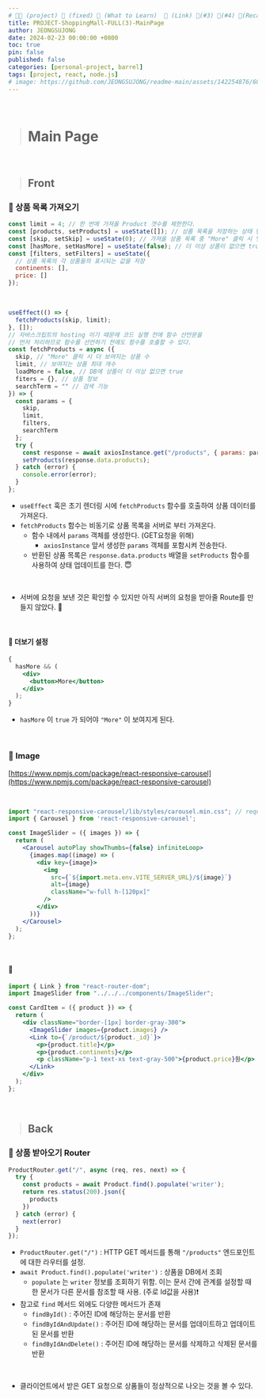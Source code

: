 ```yaml
---
# 👨‍💻 (project) 📌 (fixed) 📖 (What to Learn)  🌱 (Link) 🧷(#3) 📌(#4) 👀(Recap)
title: PROJECT-ShoppingMall-FULL(3)-MainPage
author: JEONGSUJONG
date: 2024-02-23 00:00:00 +0800
toc: true
pin: false
published: false
categories: [personal-project, barrel]
tags: [project, react, node.js]
# image: https://github.com/JEONGSUJONG/readme-main/assets/142254876/60a1ef16-879c-4678-b610-29b7e6bd05ba
---
```


<br>

> # Main Page

<br>

> ## Front

### 🧷 상품 목록 가져오기

```jsx
const limit = 4; // 한 번에 가져올 Product 갯수를 제한한다.
const [products, setProducts] = useState([]); // 상품 목록을 저장하는 상태 변수
const [skip, setSkip] = useState(0); // 가져올 상품 목록 중 "More" 클릭 시 몇 개를 가져올 지 설정
const [hasMore, setHasMore] = useState(false); // 더 이상 상품이 없으면 true
const [filters, setFilters] = useState({
  // 상품 목록의 각 상품들의 표시되는 값을 저장
  continents: [],
  price: []
});
```

<br>

```jsx
useEffect(() => {
  fetchProducts(skip, limit);
}, []);
// 자바스크립트의 hosting 이기 때문에 코드 실행 전에 함수 선언문을
// 먼저 처리하므로 함수를 선언하기 전에도 함수를 호출할 수 있다.
const fetchProducts = async ({
  skip, // "More" 클릭 시 더 보여지는 상품 수
  limit, // 보여지는 상품 최대 개수
  loadMore = false, // DB에 상품이 더 이상 없으면 true
  fiters = {}, // 상품 정보
  searchTerm = "" // 검색 기능
}) => {
  const params = {
    skip,
    limit,
    filters,
    searchTerm
  };
  try {
    const response = await axiosInstance.get("/products", { params: params });
    setProducts(response.data.products);
  } catch (error) {
    console.error(error);
  }
};
```

- `useEffect` 훅은 초기 렌더링 시에 `fetchProducts` 함수를 호출하여 상품 데이터를 가져온다.
- `fetchProducts` 함수는 비동기로 상품 목록을 서버로 부터 가져온다.
  - 함수 내에서 `params` 객체를 생성한다. (GET요청을 위해)
    - `axiosInstance` 앞서 생성한 `params` 객체를 포함시켜 전송한다.
  - 반환된 상품 목록은 `response.data.products` 배열을 `setProducts` 함수를 사용하여 상태 업데이트를 한다. 😇

<br>

<!-- ![image](https://github.com/JEONGSUJONG/readme-main/assets/142254876/5480af84-a1bd-47ad-99cc-7cccc7cdabd0) -->

- 서버에 요청을 보낸 것은 확인할 수 있지만 아직 서버의 요청을 받아줄 Route를 만들지 않았다. 🤫

<br>

#### 📌 더보기 설정

```jsx
{
  hasMore && (
    <div>
      <button>More</button>
    </div>
  );
}
```

- `hasMore` 이 `true` 가 되어야 `"More"` 이 보여지게 된다.

<br>

### 🧷 Image

[https://www.npmjs.com/package/react-responsive-carousel](https://www.npmjs.com/package/react-responsive-carousel)

<br>

```jsx
import "react-responsive-carousel/lib/styles/carousel.min.css"; // requires a loader
import { Carousel } from 'react-responsive-carousel';
```

```jsx
const ImageSlider = ({ images }) => {
  return (
    <Carousel autoPlay showThumbs={false} infiniteLoop>
      {images.map((image) => (
        <div key={image}>
          <img
            src={`${import.meta.env.VITE_SERVER_URL}/${image}`}
            alt={image}
            className="w-full h-[120px]"
          />
        </div>
      ))}
    </Carousel>
  );
};
```

<br>

#### 📌 

```jsx
import { Link } from "react-router-dom";
import ImageSlider from "../../../components/ImageSlider";

const CardItem = ({ product }) => {
  return (
    <div className="border-[1px] border-gray-300">
      <ImageSlider images={product.images} />
      <Link to={`/product/${product._id}`}>
        <p>{product.title}</p>
        <p>{product.continents}</p>
        <p className="p-1 text-xs text-gray-500">{product.price}원</p>
      </Link>
    </div>
  );
};
```

<br>

> ## Back

### 🧷 상품 받아오기 Router

```jsx
ProductRouter.get("/", async (req, res, next) => {
  try {
    const products = await Product.find().populate('writer');
    return res.status(200).json({
      products
    })
  } catch (error) {
    next(error)
  }
});
```

- `ProductRouter.get("/")` : HTTP GET 메서드를 통해 `"/products"` 엔드포인트에 대한 라우터를 설정.
- `await Product.find().populate('writer')` : 상품을 DB에서 조회
  - `populate` 는 `writer` 정보를 조회하기 위함. 이는 문서 간에 관계를 설정할 때 한 문서가 다른 문서를 참조할 때 사용. (주로 Id값을 사용)❗
- 참고로 `find` 메서드 외에도 다양한 메서드가 존재
  - `findById()` : 주어진 ID에 해당하는 문서를 반환
  - `findByIdAndUpdate()` : 주어진 ID에 해당하는 문서를 업데이트하고 업데이트된 문서를 반환
  - `findByIdAndDelete()` : 주어진 ID에 해당하는 문서를 삭제하고 삭제된 문서를 반환

<br>

<!-- ![image](https://github.com/JEONGSUJONG/readme-main/assets/142254876/d9e45988-8c95-441b-8097-c352285b6ee6) -->

- 클라이언트에서 받은 GET 요청으로 상품들이 정상적으로 나오는 것을 볼 수 있다.
